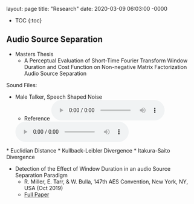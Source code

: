 layout: page
title: "Research"
date: 2020-03-09 06:03:00 -0000

* TOC
{:toc}

## Audio Source Separation
* Masters Thesis
  * A Perceptual Evaluation of Short-Time Fourier Transform Window Duration and Cost Function on Non-negative Matrix Factorization Audio Source Separation

Sound Files:
* Male Talker, Speech Shaped Noise
  * Reference 
  <audio src="rjmiller927.github.io/mastersThesis/costFunction/stimuli/01_MIX_MALE_SSN.mp3" controls preload></audio>
  <audio controls="controls">
  <source type="audio/mp3" src="rjmiller927.github.io/mastersThesis/costFunction/stimuli/01_MIX_MALE_SSN.mp3"></source>
  <p>Your browser does not support the audio element.</p>
</audio>
  * Euclidian Distance
  * Kullback-Leibler Divergence
  * Itakura-Saito Divergence
  

* Detection of the Effect of Window Duration in an audio Source Separation Paradigm
  * R. Miller, E. Tarr, & W. Bulla, 147th AES Convention, New York, NY, USA (Oct 2019)
  * [Full Paper](http://www.aes.org/e-lib/browse.cfm?elib=20625)
